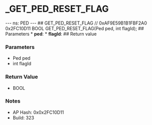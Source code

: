# _GET_PED_RESET_FLAG

--- ns: PED --- ## GET_PED_RESET_FLAG  // 0xAF9E59B1B1FBF2A0 0x2FC10D11 BOOL GET_PED_RESET_FLAG(Ped ped, int flagId);   ## Parameters * **ped**: * **flagId**:  ## Return value

### Parameters
* Ped ped
* int flagId

### Return Value
* BOOL

### Notes
* AP Hash: 0x0x2FC10D11
* Build: 323

